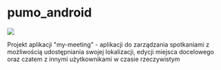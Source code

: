 # pumo_android
![](http://i63.tinypic.com/2psj04n.jpg)

Projekt aplikacji "my-meeting" - aplikacji do zarządzania spotkaniami z możliwością udostępniania swojej lokalizacji, edycji miejsca docelowego oraz czatem z innymi użytkownikami w czasie rzeczywistym
